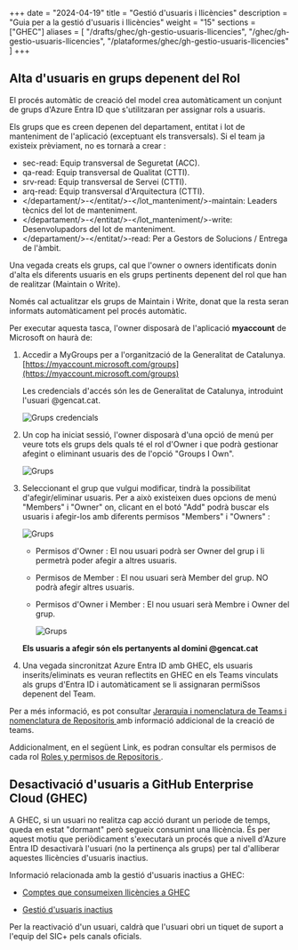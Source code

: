 
+++
date         = "2024-04-19"
title        = "Gestió d'usuaris i llicències"
description  = "Guia per a la gestió d'usuaris i llicències"
weight      = "15"
sections    = ["GHEC"]
aliases = [
    "/drafts/ghec/gh-gestio-usuaris-llicencies",
    "/ghec/gh-gestio-usuaris-llicencies",
    "/plataformes/ghec/gh-gestio-usuaris-llicencies"
]
+++

## **Alta d'usuaris en grups depenent del Rol** 

El procés automàtic de creació del model crea automàticament un conjunt de grups d'Azure Entra ID que s'utilitzaran per assignar rols a usuaris.

Els grups que es creen depenen del departament, entitat i lot de manteniment de l'aplicació (exceptuant els transversals).
Si el team ja existeix prèviament, no es tornarà a crear :

+ sec-read: Equip transversal de Seguretat (ACC).
+ qa-read: Equip transversal de Qualitat (CTTI).
+ srv-read: Equip transversal de Servei (CTTI).
+ arq-read: Equip transversal d'Arquitectura (CTTI).
+ </departament/>-</entitat/>-</lot_manteniment/>-maintain: Leaders tècnics del lot de manteniment.
+ </departament/>-</entitat/>-</lot_manteniment/>-write: Desenvolupadors del lot de manteniment.
+ </departament/>-</entitat/>-read: Per a Gestors de Solucions / Entrega de l'àmbit.

Una vegada creats els grups, cal que l'owner o owners identificats donin d'alta els diferents usuaris en els grups pertinents depenent del rol que han de realitzar (Maintain o Write).

Només cal actualitzar els grups de Maintain i Write, donat que la resta seran informats automàticament pel procés automàtic.
        
Per executar aquesta tasca, l'owner disposarà de l'aplicació **myaccount** de Microsoft on haurà de: 

  1. Accedir a MyGroups per a l'organització de la Generalitat de Catalunya.
    [https://myaccount.microsoft.com/groups](https://myaccount.microsoft.com/groups)
    
      Les credencials d'accés són les de Generalitat de Catalunya, introduint l'usuari @gencat.cat.
  
      ![Grups credencials ](/images/GHEC/gh-mygroups-credenciales.png)
    
  2. Un cop ha iniciat sessió, l'owner disposarà d'una opció de menú per veure tots els grups dels quals té el rol d'Owner i que podrà gestionar afegint o eliminant usuaris des de l'opció "Groups I Own".

      ![Grups](/images/GHEC/gh-mygroups.png)

  3. Seleccionant el grup que vulgui modificar, tindrà la possibilitat d'afegir/eliminar usuaris. Per a això existeixen dues opcions de menú "Members" i "Owner" on, clicant en el botó "Add" podrà buscar els usuaris i afegir-los amb diferents permisos "Members" i "Owners" :

      ![Grups](/images/GHEC/gh-mygroups-add.png)

      + Permisos d'Owner : El nou usuari podrà ser Owner del grup i li permetrà poder afegir a altres usuaris.
      + Permisos de Member : El nou usuari serà Member del grup.  NO podrà afegir altres usuaris.
      + Permisos d'Owner i Member : El nou usuari serà Membre i Owner del grup.
    
        ![Grups](/images/GHEC/gh-mygroups-addinguser.png)

      **Els usuaris a afegir són els pertanyents al domini @gencat.cat**

  4. Una vegada sincronitzat Azure Entra ID amb GHEC, els usuaris inserits/eliminats es veuran reflectits en GHEC en els Teams vinculats als grups d'Entra ID i automàticament se li assignaran permiSsos depenent del Team.

  Per a més informació, es pot consultar [Jerarquia i nomenclatura de Teams i nomenclatura de Repositoris ](../gh-model-govern) amb informació addicional de la creació de teams.

  Addicionalment, en el següent Link, es podran consultar els permisos de cada rol [Roles y permisos de Repositoris ](../gh-rols-repositori).


## **Desactivació d'usuaris a GitHub Enterprise Cloud (GHEC)**

A GHEC, si un usuari no realitza cap acció durant un periode de temps, queda en estat "dormant" però segueix consumint una llicència. És per aquest motiu que periòdicament s'executarà un procés que a nivell d'Azure Entra ID desactivarà l'usuari (no la pertinença als grups) per tal d'alliberar aquestes llicències d'usuaris inactius.

Informació relacionada amb la gestió d'usuaris inactius a GHEC:

* [Comptes que consumeixen llicències a GHEC](https://docs.github.com/en/enterprise-cloud@latest/billing/managing-the-plan-for-your-github-account/about-per-user-pricing#accounts-that-consume-a-license-on-github-enterprise-cloud)

* [Gestió d'usuaris inactius](https://docs.github.com/en/enterprise-cloud@latest/admin/managing-accounts-and-repositories/managing-users-in-your-enterprise/managing-dormant-users)

Per la reactivació d'un usuari, caldrà que l'usuari obri un tiquet de suport a l'equip del SIC+ pels canals oficials.

